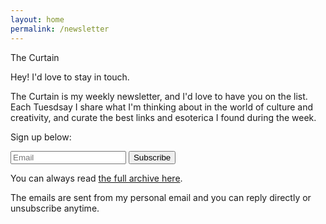 ```yaml
---
layout: home
permalink: /newsletter
---
```


<div id="intro" class="lh-title dib f1-ns f2-m f2">The Curtain</div>

Hey! I'd love to stay in touch.

The Curtain is my weekly newsletter, and I'd love to have you on the list. Each Tuesdsay I share what I'm thinking about in the world of culture and creativity, and curate the best links and esoterica I found during the week.

Sign up below:

<div>
 <form id="my-form" name="email-capture" class="measure-wide br2-ns ba b--black-10 center" data-netlify="true" method="POST">
   <div class="cf">
   <input class="input-reset bn fl black bg-white pa3 lh-solid w-100 w-75-m w-80-l br2-ns br--left-ns" name="email" type="email" placeholder="Email" required>
   <button type="submit" class="button-reset fl pv3 tc bn bg-red white pointer w-100 w-25-m w-20-l br2-ns br--right-ns">Subscribe</button>
   </div>
 </form>

 <p class="js-success-message is-hidden f5" style="display: none; color:green; text-align: center;">Success! You'll receive your first email soon.</p>
</div>

<script>
  $("#my-form").submit(function(e) {
  e.preventDefault();

  var $form = $(this);
  $.post($form.attr("action"), $form.serialize()).then(function() {
    $("#my-form").hide();
    $(".js-success-message").show();
  });
});
 </script>

You can always read [the full archive here](https://guscuddy.substack.com/archive).

The emails are sent from my personal email and you can reply directly or unsubscribe anytime.
